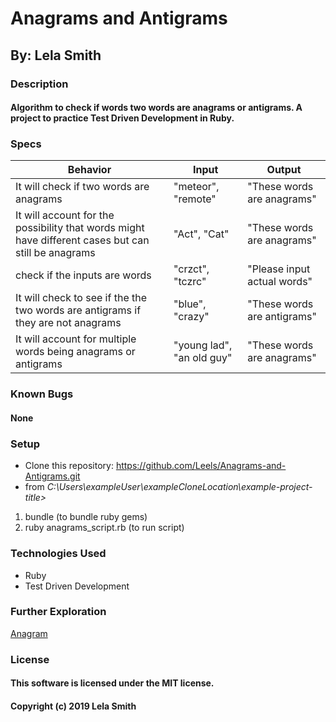 # Anagrams and Antigrams
## By: Lela Smith

### Description
#### Algorithm to check if words two words are anagrams or antigrams. A project to practice Test Driven Development in Ruby.

### Specs
|Behavior|Input|Output|
|---|---|---|
|It will check if two words are anagrams|"meteor", "remote"|"These words are anagrams"|
|It will account for the possibility that words might have different cases but can still be anagrams|"Act", "Cat"|"These words are anagrams"|
|check if the inputs are words|"crzct", "tczrc"|"Please input actual words"|
|It will check to see if the the two words are antigrams if they are not anagrams|"blue", "crazy"|"These words are antigrams"|
|It will account for multiple words being anagrams or antigrams|"young lad", "an old guy"|"These words are anagrams"|

### Known Bugs
#### None

### Setup
* Clone this repository: https://github.com/Leels/Anagrams-and-Antigrams.git
* from _C:\Users\exampleUser\exampleCloneLocation\example-project-title>_  
1. bundle (to bundle ruby gems)
2. ruby anagrams_script.rb (to run script)

### Technologies Used
* Ruby
* Test Driven Development

### Further Exploration
[Anagram](https://en.wikipedia.org/wiki/Anagram)

### License
#### This software is licensed under the MIT license.

#### Copyright (c) 2019 Lela Smith
